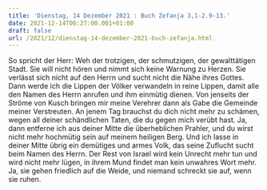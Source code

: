 ```yaml
---
title: 'Dienstag, 14 Dezember 2021 : Buch Zefanja 3,1-2.9-13.'
date: 2021-12-14T06:27:00.001+01:00
draft: false
url: /2021/12/dienstag-14-dezember-2021-buch-zefanja.html
---
```


So spricht der Herr: Weh der trotzigen, der schmutzigen, der gewalttätigen Stadt. Sie will nicht hören und nimmt sich keine Warnung zu Herzen. Sie verlässt sich nicht auf den Herrn und sucht nicht die Nähe ihres Gottes. Dann werde ich die Lippen der Völker verwandeln in reine Lippen, damit alle den Namen des Herrn anrufen und ihm einmütig dienen. Von jenseits der Ströme von Kusch bringen mir meine Verehrer dann als Gabe die Gemeinde meiner Verstreuten. An jenem Tag brauchst du dich nicht mehr zu schämen, wegen all deiner schändlichen Taten, die du gegen mich verübt hast. Ja, dann entferne ich aus deiner Mitte die überheblichen Prahler, und du wirst nicht mehr hochmütig sein auf meinem heiligen Berg. Und ich lasse in deiner Mitte übrig ein demütiges und armes Volk, das seine Zuflucht sucht beim Namen des Herrn. Der Rest von Israel wird kein Unrecht mehr tun und wird nicht mehr lügen, in ihrem Mund findet man kein unwahres Wort mehr. Ja, sie gehen friedlich auf die Weide, und niemand schreckt sie auf, wenn sie ruhen.